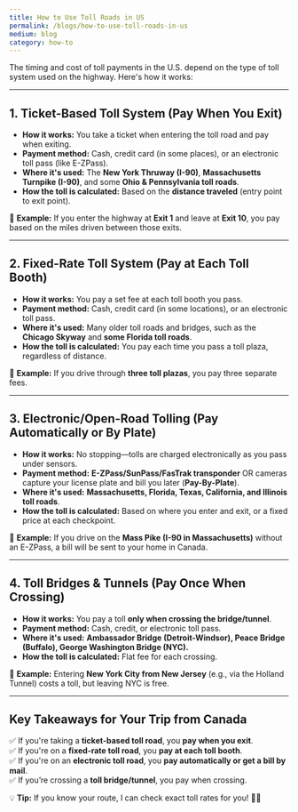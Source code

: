 ```yaml
---
title: How to Use Toll Roads in US
permalink: /blogs/how-to-use-toll-roads-in-us
medium: blog
category: how-to
---
```


The timing and cost of toll payments in the U.S. depend on the type of toll system used on the highway. Here's how it works:  

---

## **1. Ticket-Based Toll System (Pay When You Exit)**

- **How it works:** You take a ticket when entering the toll road and pay when exiting.
- **Payment method:** Cash, credit card (in some places), or an electronic toll pass (like E-ZPass).
- **Where it's used:** The **New York Thruway (I-90)**, **Massachusetts Turnpike (I-90)**, and some **Ohio & Pennsylvania toll roads**.
- **How the toll is calculated:** Based on the **distance traveled** (entry point to exit point).

🛑 **Example:** If you enter the highway at **Exit 1** and leave at **Exit 10**, you pay based on the miles driven between those exits.

---

## **2. Fixed-Rate Toll System (Pay at Each Toll Booth)**

- **How it works:** You pay a set fee at each toll booth you pass.
- **Payment method:** Cash, credit card (in some locations), or an electronic toll pass.
- **Where it's used:** Many older toll roads and bridges, such as the **Chicago Skyway** and **some Florida toll roads**.
- **How the toll is calculated:** You pay each time you pass a toll plaza, regardless of distance.

🛑 **Example:** If you drive through **three toll plazas**, you pay three separate fees.

---

## **3. Electronic/Open-Road Tolling (Pay Automatically or By Plate)**

- **How it works:** No stopping—tolls are charged electronically as you pass under sensors.
- **Payment method:** **E-ZPass/SunPass/FasTrak transponder** OR cameras capture your license plate and bill you later (**Pay-By-Plate**).
- **Where it's used:** **Massachusetts, Florida, Texas, California, and Illinois toll roads**.
- **How the toll is calculated:** Based on where you enter and exit, or a fixed price at each checkpoint.

🛑 **Example:** If you drive on the **Mass Pike (I-90 in Massachusetts)** without an E-ZPass, a bill will be sent to your home in Canada.

---

## **4. Toll Bridges & Tunnels (Pay Once When Crossing)**

- **How it works:** You pay a toll **only when crossing the bridge/tunnel**.
- **Payment method:** Cash, credit, or electronic toll pass.
- **Where it's used:** **Ambassador Bridge (Detroit-Windsor), Peace Bridge (Buffalo), George Washington Bridge (NYC).**
- **How the toll is calculated:** Flat fee for each crossing.

🛑 **Example:** Entering **New York City from New Jersey** (e.g., via the Holland Tunnel) costs a toll, but leaving NYC is free.

---

## **Key Takeaways for Your Trip from Canada**  

✅ If you're taking a **ticket-based toll road**, you **pay when you exit**.  
✅ If you're on a **fixed-rate toll road**, you **pay at each toll booth**.  
✅ If you're on an **electronic toll road**, you **pay automatically or get a bill by mail**.  
✅ If you’re crossing a **toll bridge/tunnel**, you pay when crossing.  

💡 **Tip:** If you know your route, I can check exact toll rates for you! 🚗💨